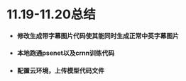 # 11.19-11.20总结

+ #### 修改生成带字幕图片代码使其能同时生成正常中英字幕图片

+ #### 本地跑通psenet以及crnn训练代码

+ #### 配置云环境，上传模型代码文件

